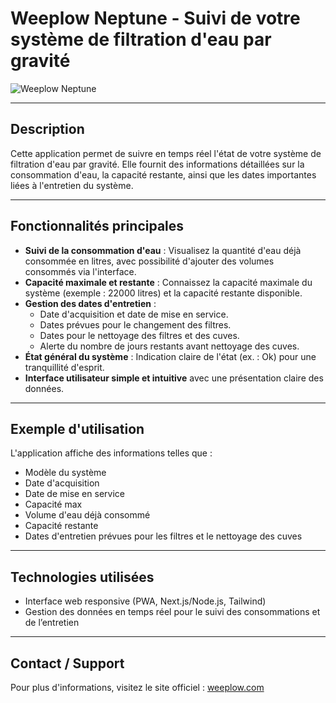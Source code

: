 # Weeplow Neptune - Suivi de votre système de filtration d'eau par gravité

![Weeplow Neptune](https://github.com/btkdevkh/weeplow-gravity-suivi/blob/main/public/app-visual.png?raw=true)

---

## Description

Cette application permet de suivre en temps réel l'état de votre système de filtration d'eau par gravité. Elle fournit des informations détaillées sur la consommation d'eau, la capacité restante, ainsi que les dates importantes liées à l'entretien du système.

---

## Fonctionnalités principales

- **Suivi de la consommation d'eau** : Visualisez la quantité d'eau déjà consommée en litres, avec possibilité d'ajouter des volumes consommés via l'interface.
- **Capacité maximale et restante** : Connaissez la capacité maximale du système (exemple : 22000 litres) et la capacité restante disponible.
- **Gestion des dates d'entretien** :
  - Date d'acquisition et date de mise en service.
  - Dates prévues pour le changement des filtres.
  - Dates pour le nettoyage des filtres et des cuves.
  - Alerte du nombre de jours restants avant nettoyage des cuves.
- **État général du système** : Indication claire de l'état (ex. : Ok) pour une tranquillité d'esprit.
- **Interface utilisateur simple et intuitive** avec une présentation claire des données.

---

## Exemple d'utilisation

L'application affiche des informations telles que :

- Modèle du système
- Date d'acquisition
- Date de mise en service
- Capacité max
- Volume d'eau déjà consommé
- Capacité restante
- Dates d'entretien prévues pour les filtres et le nettoyage des cuves

---

## Technologies utilisées

- Interface web responsive (PWA, Next.js/Node.js, Tailwind)
- Gestion des données en temps réel pour le suivi des consommations et de l’entretien

---

## Contact / Support

Pour plus d'informations, visitez le site officiel : [weeplow.com](https://weeplow.com)
